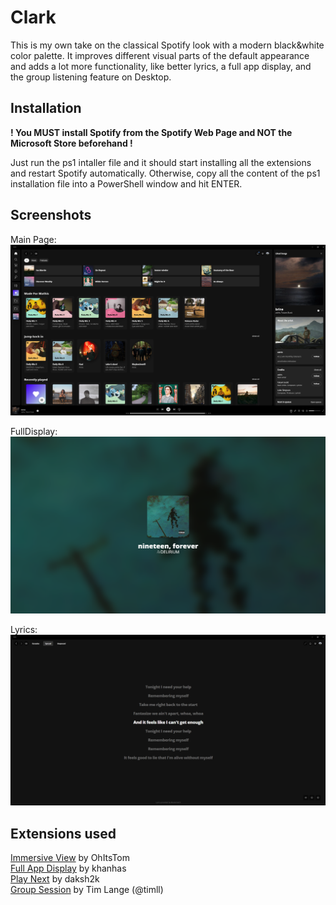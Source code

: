 # Clark

This is my own take on the classical Spotify look with a modern black&white color palette. It improves different visual parts of the default appearance and adds a lot more functionality, like better lyrics, a full app display, and the group listening feature on Desktop.

## Installation

**! You MUST install Spotify from the Spotify Web Page and NOT the Microsoft Store beforehand !**

Just run the ps1 intaller file and it should start installing all the extensions and restart Spotify automatically.
Otherwise, copy all the content of the ps1 installation file into a PowerShell window and hit ENTER.

## Screenshots

Main Page:
![App Screenshot](/Screenshots/Spotify/MainPage.png?raw=true "Main Page")

FullDisplay:
![App Screenshot](/Screenshots/Spotify/FullDisplay.png?raw=true "FullAppDisplay")

Lyrics:
![App Screenshot](/Screenshots/Spotify/Lyrics.png?raw=true "Lyrics")

## Extensions used

[Immersive View](https://github.com/ohitstom/spicetify-extensions/tree/main/immersiveView) by OhItsTom  
[Full App Display](https://github.com/huhridge/huh-spicetify-extensions/tree/main/fullAppDisplayModified) by khanhas  
[Play Next](https://github.com/daksh2k/Spicetify-stuff/blob/master/Extensions/playNext.js) by daksh2k  
[Group Session](https://github.com/timll/spotify-group-session) by Tim Lange (@timll)  
